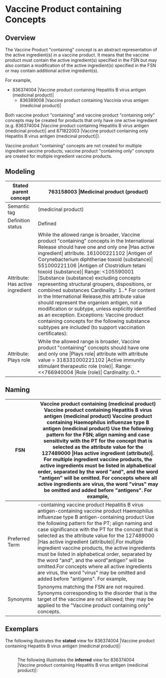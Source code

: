 # Vaccine Product containing Concepts

## Overview

The Vaccine Product "containing" concept is an abstract representation of the active ingredient(s) in a vaccine product. It means that the vaccine product must contain the active ingredient(s) specified in the FSN but may also contain a modification of the active ingredient(s) specified in the FSN or may contain additional active ingredient(s).

For example,

* 836374004 |Vaccine product containing Hepatitis B virus antigen (medicinal product)|
  * 836389008 |Vaccine product containing Vaccinia virus antigen (medicinal product)|

Both vaccine product "containing" and vaccine product "containing only" concepts may be created for products that only have one active ingredient (e.g. 836374004 |Vaccine product containing Hepatitis B virus antigen (medicinal product)| and 871822003 |Vaccine product containing only Hepatitis B virus antigen (medicinal product)|).

Vaccine product "containing" concepts are not created for multiple ingredient vaccine products; vaccine product "containing only" concepts are created for multiple ingredient vaccine products.

## Modeling

| Stated parent concept            | 763158003 \|Medicinal product (product)                                                                                                                                                                                                                                                                                                                                                                                                                                                                                                                                                                                                                                                                                                                                                                 |
| -------------------------------- | ------------------------------------------------------------------------------------------------------------------------------------------------------------------------------------------------------------------------------------------------------------------------------------------------------------------------------------------------------------------------------------------------------------------------------------------------------------------------------------------------------------------------------------------------------------------------------------------------------------------------------------------------------------------------------------------------------------------------------------------------------------------------------------------------------- |
| Semantic tag                     | (medicinal product)                                                                                                                                                                                                                                                                                                                                                                                                                                                                                                                                                                                                                                                                                                                                                                                     |
| Definition status                | Defined                                                                                                                                                                                                                                                                                                                                                                                                                                                                                                                                                                                                                                                                                                                                                                                                 |
| Attribute: Has active ingredient | While the allowed range is broader, Vaccine product "containing" concepts in the International Release should have one and only one \|Has active ingredient\| attribute. 161000221102 \|Antigen of Corynebacterium diphtheriae toxoid (substance)\| 551000221106 \|Antigen of Clostridium tetani toxoid (substance)\| Range: <105590001 \|Substance (substance) excluding concepts representing structural groupers, dispositions, or combined substances Cardinality: 1..\* For content in the International Release,this attribute value should represent the organism antigen, not a modification or subtype, unless explicitly identified as an exception. Exceptions: Vaccine product containing concepts for the following substance subtypes are included (to support vaccination certificates): |
| Attribute: Plays role            | While the allowed range is broader, Vaccine product "containing" concepts should have one and only one \|Plays role\| attribute with attribute value = 318331000221102 \|Active immunity stimulant therapeutic role (role)\|. Range: <<766940004 \|Role (role)\| Cardinality: 0..\*                                                                                                                                                                                                                                                                                                                                                                                                                                                                                                                     |

## Naming

| FSN            | Vaccine product containing (medicinal product) Vaccine product containing Hepatitis B virus antigen (medicinal product) Vaccine product containing Haemophilus influenzae type B antigen (medicinal product) Use the following pattern for the FSN; align naming and case sensitivity with the PT for the concept that is selected as the attribute value for the 127489000 \|Has active ingredient (attribute)\|. For multiple ingredient vaccine products, the active ingredients must be listed in alphabetical order, separated by the word "and", and the word "antigen" will be omitted. For concepts where all active ingredients are virus, the word "virus" may be omitted and added before "antigens". For example, |
| -------------- | ----------------------------------------------------------------------------------------------------------------------------------------------------------------------------------------------------------------------------------------------------------------------------------------------------------------------------------------------------------------------------------------------------------------------------------------------------------------------------------------------------------------------------------------------------------------------------------------------------------------------------------------------------------------------------------------------------------------------------- |
| Preferred Term | -containing vaccine product Hepatitis B virus antigen-containing vaccine product Haemophilus influenzae type B antigen-containing product Use the following pattern for the PT; align naming and case significance with the PT for the concept that is selected as the attribute value for the 127489000 \|Has active ingredient (attribute)\|.For multiple ingredient vaccine products, the active ingredients must be listed in alphabetical order, separated by the word "and", and the word"antigen" will be omitted.For concepts where all active ingredients are virus, the word "virus" may be omitted and added before "antigens". For example,                                                                       |
| Synonyms       | Synonyms matching the FSN are not required. Synonyms corresponding to the disorder that is the target of the vaccine are not allowed; they may be applied to the "Vaccine product containing only" concepts.                                                                                                                                                                                                                                                                                                                                                                                                                                                                                                                  |

## Exemplars

The following illustrates the **stated** view for 836374004 |Vaccine product containing Hepatitis B virus antigen (medicinal product)|:

<figure><img src="../../../../../../authoring/pharmaceutical-and-biologic-product/images/174690933.png" alt=""><figcaption><p>The following illustrates the <strong>inferred</strong> view for 836374004 |Vaccine product containing Hepatitis B virus antigen (medicinal product)|:</p></figcaption></figure>

<figure><img src="../../../../../../authoring/pharmaceutical-and-biologic-product/images/174690932.png" alt=""><figcaption></figcaption></figure>
